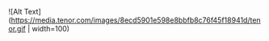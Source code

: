 
![Alt Text](https://media.tenor.com/images/8ecd5901e598e8bbfb8c76f45f18941d/tenor.gif | width=100)
